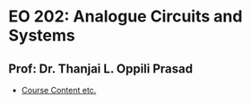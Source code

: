 # EO 202: Analogue Circuits and Systems
## Prof: Dr. Thanjai L. Oppili Prasad

- [Course Content etc.](./preface.md)
